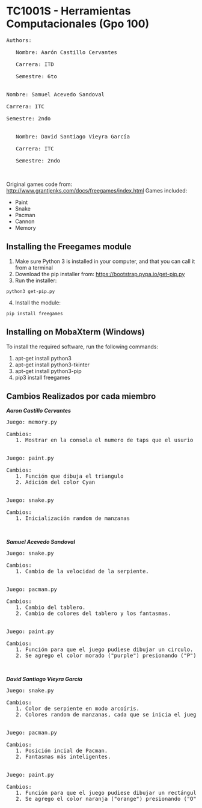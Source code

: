 # TC1001S - Herramientas Computacionales (Gpo 100)
<pre>
Authors:

   Nombre: Aarón Castillo Cervantes

   Carrera: ITD

   Semestre: 6to


Nombre: Samuel Acevedo Sandoval

Carrera: ITC

Semestre: 2ndo


   Nombre: David Santiago Vieyra García

   Carrera: ITC

   Semestre: 2ndo


</pre>
Original games code from: http://www.grantjenks.com/docs/freegames/index.html
Games included:
- Paint
- Snake
- Pacman
- Cannon
- Memory

## Installing the Freegames module

1. Make sure Python 3 is installed in your computer, and that you can call
   it from a terminal
2. Download the pip installer from: https://bootstrap.pypa.io/get-pip.py
3. Run the installer:
```
python3 get-pip.py
```
4. Install the module:
```
pip install freegames
```

## Installing on MobaXterm (Windows)

To install the required software, run the following commands:

1. apt-get install python3
2. apt-get install python3-tkinter
3. apt-get install python3-pip
4. pip3 install freegames



## Cambios Realizados por cada miembro 

***Aaron Castillo Cervantes***
<pre>
Juego: memory.py 

Cambios: 
   1. Mostrar en la consola el numero de taps que el usurio reliza 


Juego: paint.py 

Cambios: 
   1. Función que dibuja el triangulo 
   2. Adición del color Cyan 


Juego: snake.py

Cambios: 
   1. Inicialización random de manzanas 


</pre>
***Samuel Acevedo Sandoval***
<pre>
Juego: snake.py

Cambios:
   1. Cambio de la velocidad de la serpiente.


Juego: pacman.py

Cambios:
   1. Cambio del tablero.
   2. Cambio de colores del tablero y los fantasmas.


Juego: paint.py

Cambios:
   1. Función para que el juego pudiese dibujar un circulo.
   2. Se agrego el color morado ("purple") presionando ("P").


</pre>
***David Santiago Vieyra García***
<pre>
Juego: snake.py

Cambios:
   1. Color de serpiente en modo arcoíris.
   2. Colores random de manzanas, cada que se inicia el juego.


Juego: pacman.py

Cambios:
   1. Posición incial de Pacman.
   2. Fantasmas más inteligentes.


Juego: paint.py

Cambios:
   1. Función para que el juego pudiese dibujar un rectángulo.
   2. Se agrego el color naranja ("orange") presionando ("O").


</pre>
